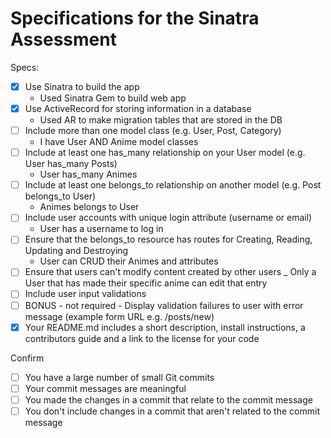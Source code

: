# Specifications for the Sinatra Assessment

Specs:
- [x] Use Sinatra to build the app 
    - Used Sinatra Gem to build web app
- [X] Use ActiveRecord for storing information in a database
    - Used AR to make migration tables that are stored in the DB
- [ ] Include more than one model class (e.g. User, Post, Category)
    - I have User AND Anime model classes
- [ ] Include at least one has_many relationship on your User model (e.g. User has_many Posts)
    - User has_many Animes
- [ ] Include at least one belongs_to relationship on another model (e.g. Post belongs_to User)
    - Animes belongs to User
- [ ] Include user accounts with unique login attribute (username or email)
    - User has a username to log in
- [ ] Ensure that the belongs_to resource has routes for Creating, Reading, Updating and Destroying
    - User can CRUD their Animes and attributes
- [ ] Ensure that users can't modify content created by other users
    _ Only a User that has made their specific anime can edit that entry
- [ ] Include user input validations
- [ ] BONUS - not required - Display validation failures to user with error message (example form URL e.g. /posts/new)
- [X] Your README.md includes a short description, install instructions, a contributors guide and a link to the license for your code

Confirm
- [ ] You have a large number of small Git commits
- [ ] Your commit messages are meaningful
- [ ] You made the changes in a commit that relate to the commit message
- [ ] You don't include changes in a commit that aren't related to the commit message